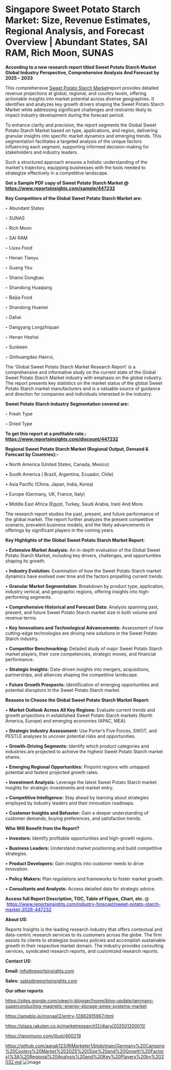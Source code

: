# Singapore Sweet Potato Starch Market: Size, Revenue Estimates, Regional Analysis, and Forecast Overview | Abundant States, SAI RAM, Rich Moon, SUNAS

<strong>According to a new research report titled Sweet Potato Starch Market Global Industry Perspective, Comprehensive Analysis And Forecast by 2025 – 2033</strong>

This comprehensive <a href=https://www.reportsinsights.com/sample/447232>Sweet Potato Starch Market</a>report provides detailed revenue projections at global, regional, and country levels, offering actionable insights into market potential across diverse geographies. It identifies and analyzes key growth drivers shaping the Sweet Potato Starch Market while addressing significant challenges and restraints likely to impact industry development during the forecast period.

To enhance clarity and precision, the report segments the Global Sweet Potato Starch Market based on type, applications, and region, delivering granular insights into specific market dynamics and emerging trends. This segmentation facilitates a targeted analysis of the unique factors influencing each segment, supporting informed decision-making for stakeholders and industry leaders.

Such a structured approach ensures a holistic understanding of the market's trajectory, equipping businesses with the tools needed to strategize effectively in a competitive landscape.

<strong>Get a Sample PDF copy of Sweet Potato Starch Market </strong><strong>@<a href=https://www.reportsinsights.com/sample/447232 style=color:#0000ff;> https://www.reportsinsights.com/sample/447232</a></strong></font>

<strong>Key Competitors of the Global Sweet Potato Starch Market are:</strong>

‣ Abundant States

‣ SUNAS

‣ Rich Moon

‣ SAI RAM

‣ Liuxu Food

‣ Henan Tianyu

‣ Guang You

‣ Shanxi Dongbao

‣ Shandong Huaqiang

‣ Baijia Food

‣ Shandong Huamei

‣ Dahai

‣ Dangyang Longzhiquan

‣ Henan Hezhai

‣ Sunkeen

‣ Qinhuangdao Haorui,

The ‘Global Sweet Potato Starch Market Research Report’ is a comprehensive and informative study on the current state of the Global Sweet Potato Starch Market industry with emphasis on the global industry. The report presents key statistics on the market status of the global Sweet Potato Starch market manufacturers and is a valuable source of guidance and direction for companies and individuals interested in the industry.

<strong>Sweet Potato Starch Industry Segmentation covered are:</strong>

‣ Fresh Type

‣ Dried Type

<strong>To get this report at a profitable rate.: <a href=https://www.reportsinsights.com/discount/447232 style=color:#0000ff;>https://www.reportsinsights.com/discount/447232</a></strong></font>

<strong>Regional Sweet Potato Starch Market (Regional Output, Demand &amp; Forecast by Countries):-</strong>

• North America (United States, Canada, Mexico)

• South America ( Brazil, Argentina, Ecuador, Chile)

• Asia Pacific (China, Japan, India, Korea)

• Europe (Germany, UK, France, Italy)

• Middle East Africa (Egypt, Turkey, Saudi Arabia, Iran) And More.

The research report studies the past, present, and future performance of the global market. The report further analyzes the present competitive scenario, prevalent business models, and the likely advancements in offerings by significant players in the coming years.

<strong>Key Highlights of the Global Sweet Potato Starch Market Report:</strong>

• <strong>Extensive Market Analysis:</strong> An in-depth evaluation of the Global Sweet Potato Starch Market, including key drivers, challenges, and opportunities shaping its growth.

• <strong>Industry Evolution:</strong> Examination of how the Sweet Potato Starch market dynamics have evolved over time and the factors propelling current trends.

• <strong>Granular Market Segmentation:</strong> Breakdown by product type, application, industry vertical, and geographic regions, offering insights into high-performing segments.

• <strong>Comprehensive Historical and Forecast Data:</strong> Analysis spanning past, present, and future Sweet Potato Starch market size in both volume and revenue terms.

• <strong>Key Innovations and Technological Advancements:</strong> Assessment of how cutting-edge technologies are driving new solutions in the Sweet Potato Starch industry.

• <strong>Competitor Benchmarking:</strong> Detailed study of major Sweet Potato Starch market players, their core competencies, strategic moves, and financial performance.

• <strong>Strategic Insights:</strong> Data-driven insights into mergers, acquisitions, partnerships, and alliances shaping the competitive landscape.

• <strong>Future Growth Prospects:</strong> Identification of emerging opportunities and potential disruptors in the Sweet Potato Starch market.

<strong>Reasons to Choose the Global Sweet Potato Starch Market Report:</strong>

• <strong>Market Outlook Across All Key Regions:</strong> Evaluate current trends and growth projections in established Sweet Potato Starch markets (North America, Europe) and emerging economies (APAC, MEA).

• <strong>Strategic Industry Assessment:</strong> Use Porter’s Five Forces, SWOT, and PESTLE analyses to uncover potential risks and opportunities.

• <strong>Growth-Driving Segments:</strong> Identify which product categories and industries are projected to achieve the highest Sweet Potato Starch market shares.

• <strong>Emerging Regional Opportunities:</strong> Pinpoint regions with untapped potential and fastest projected growth rates.

• <strong>Investment Analysis:</strong> Leverage the latest Sweet Potato Starch market insights for strategic investments and market entry.

• <strong>Competitive Intelligence:</strong> Stay ahead by learning about strategies employed by industry leaders and their innovation roadmaps.

• <strong>Customer Insights and Behavior:</strong> Gain a deeper understanding of customer demands, buying preferences, and satisfaction trends.

<strong>Who Will Benefit from the Report?</strong>

• <strong>Investors:</strong> Identify profitable opportunities and high-growth regions.

• <strong>Business Leaders:</strong> Understand market positioning and build competitive strategies.

• <strong>Product Developers:</strong> Gain insights into customer needs to drive innovation.

• <strong>Policy Makers:</strong> Plan regulations and frameworks to foster market growth.

• <strong>Consultants and Analysts:</strong> Access detailed data for strategic advice.
</ul>
<strong>Access full Report Description, TOC, Table of Figure, Chart, etc. </strong>@  <a href=https://www.reportsinsights.com/industry-forecast/sweet-potato-starch-market-2026-447232 style=color:#0000ff;>https://www.reportsinsights.com/industry-forecast/sweet-potato-starch-market-2026-447232</a></font>

<strong><strong>About US</strong>:</strong>

Reports Insights is the leading research industry that offers contextual and data-centric research services to its customers across the globe. The firm assists its clients to strategize business policies and accomplish sustainable growth in their respective market domain. The industry provides consulting services, syndicated research reports, and customized research reports.

<strong>Contact US:</strong>

<p class=""""><b>Email:</b> <a href=mailto:info@reportsinsights.com>info@reportsinsights.com</a></p>
<p class=""""><b>Sales:</b> <a href=mailto:sales@reportsinsights.com>sales@reportsinsights.com</a></p>

<strong>Our other reports</strong>

<a href=https://sites.google.com/view/ri-blogger/home/blog-update/germany-superconducting-magnetic-energy-storage-smes-systems-market>https://sites.google.com/view/ri-blogger/home/blog-update/germany-superconducting-magnetic-energy-storage-smes-systems-market</a>

<a href=https://ameblo.jp/monaa12/entry-12882815967.html>https://ameblo.jp/monaa12/entry-12882815967.html</a>

<a href=https://plaza.rakuten.co.jp/marketresearch12/diary/202501200011/>https://plaza.rakuten.co.jp/marketresearch12/diary/202501200011/</a>

<a href=https://tanomuno.com/illust/400219>https://tanomuno.com/illust/400219</a>

<a href=https://github.com/aanak123/RIMarketer1/blob/main/Germany%20Camping%20Coolers%20Market%202025%20(Size%20and%20Growth%20Factors)%3A%20Regional%20Analysis%20and%20Key%20Players%20by%202032.md>https://github.com/aanak123/RIMarketer1/blob/main/Germany%20Camping%20Coolers%20Market%202025%20(Size%20and%20Growth%20Factors)%3A%20Regional%20Analysis%20and%20Key%20Players%20by%202032.md</a>
![image](https://github.com/user-attachments/assets/8b862431-9aa0-4dbe-bd9d-ca35f24bea49)
